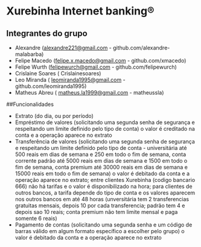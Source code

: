 # Xurebinha Internet banking®

## Integrantes do grupo

- Alexandre (alexandre221@gmail.com - github.com/alexandre-malabarba)
- Felipe Macedo (felipe.x.macedo@gmail.com - github.com/xmacedo)
- Felipe Wurth (felipewurch@gmail.com - github.com/felipewurch)
- Crislaine Soares ( Crislainesoares)
- Leo Miranda ( leomiranda1995@gmail.com - github.com/leomiranda1995)
- Matheus Abreu ( matheus.la1999@gmail.com - matheussla)

##Funcionalidades
- Extrato (do dia, ou por período)
- Empréstimo de valores (solicitando uma segunda senha de segurança e respeitando um limite definido pelo tipo de conta) o valor é creditado na conta e a operação aparece no extrato
- Transferência de valores (solicitando uma segunda senha de segurança e respeitando um limite definido pelo tipo de conta - universitária até 500 reais em dias de semana e 250 em todo o fim de semana, conta corrente padrão até 5000 reais em dias de semana e 1500 em todo o fim de semana, conta premium até 30000 reais em dias de semana e 15000 reais em todo o fim de semana) o valor é debitado da conta e a operação aparece no extrato; entre clientes Xurebinha (codigo bancario 666) não há tarifas e o valor é disponibilizado na hora; para clientes de outros bancos, a tarifa depende do tipo de conta e os valores aparecem nos outros bancos em até 48 horas (unversitária tem 2 transferencias gratuitas mensais, depois 10 por cada transferencia; padrão tem 4 e depois sao 10 reais; conta premium não tem limite mensal e paga somente 6 reais)
- Pagamento de contas (solicitando uma segunda senha e um código de barras válido em algum formato específico a escolher pelo grupo) o valor é debitado da conta e a operação aparece no extrato
